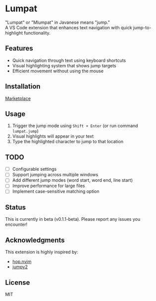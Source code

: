 # Lumpat

"Lumpat" or "Mlumpat" in Javanese means "jump."\
A VS Code extension that enhances text navigation with quick jump-to-highlight functionality.

## Features

- Quick navigation through text using keyboard shortcuts
- Visual highlighting system that shows jump targets
- Efficient movement without using the mouse

## Installation

[Marketplace](https://marketplace.visualstudio.com/items?itemName=Joundy.lumpat)

## Usage

1. Trigger the jump mode using `Shift + Enter` (or run command `lumpat.jump`)
2. Visual highlights will appear in your text
3. Type the highlighted character to jump to that location

## TODO

- [ ] Configurable settings
- [ ] Support jumping across multiple windows
- [ ] Add different jump modes (word start, word end, line start)
- [ ] Improve performance for large files
- [ ] Implement case-sensitive matching option

## Status

This is currently in beta (v0.1.1-beta). Please report any issues you encounter!

## Acknowledgments

This extension is highly inspired by:

- [hop.nvim](https://github.com/hadronized/hop.nvim)
- [jumpy2](https://github.com/DavidLGoldberg/jumpy2)

## License

MIT

